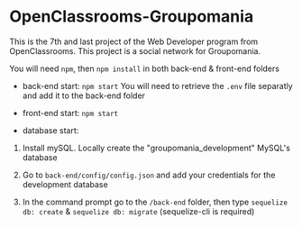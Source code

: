# OpenClassrooms-Groupomania

This is the 7th and last project of the Web Developer program from OpenClassrooms. This project is a social network for Groupomania.

You will need `npm`, then 
`npm install` in both back-end & front-end folders

- back-end start:
`npm start`
You will need to retrieve the `.env` file separatly and add it to the back-end folder

- front-end start:
`npm start`

- database start: 

1. Install mySQL. Locally create the "groupomania_development" MySQL's database

2. Go to `back-end/config/config.json` and add your credentials for the development database

3. In the command prompt go to the `/back-end` folder, then type  `sequelize db: create` & `sequelize db: migrate` (sequelize-cli is required)
